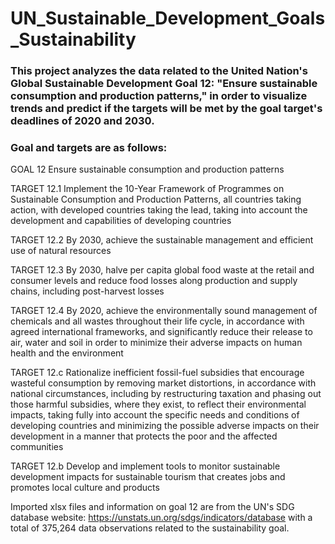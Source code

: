 # UN_Sustainable_Development_Goals_Sustainability



### This project analyzes the data related to the United Nation's Global Sustainable Development Goal 12: "Ensure sustainable consumption and production patterns," in order to visualize trends and predict if the targets will be met by the goal target's deadlines of 2020 and 2030.


### Goal and targets are as follows:

GOAL 12
  Ensure sustainable consumption and production patterns

TARGET 12.1
  Implement the 10-Year Framework of Programmes on Sustainable Consumption and Production Patterns, all countries taking action, with developed countries taking the lead, taking into account the development and capabilities of developing countries

TARGET 12.2
  By 2030, achieve the sustainable management and efficient use of natural resources

TARGET 12.3
  By 2030, halve per capita global food waste at the retail and consumer levels and reduce food losses along production and supply chains, including post-harvest losses

TARGET 12.4
  By 2020, achieve the environmentally sound management of chemicals and all wastes throughout their life cycle, in accordance with agreed international frameworks, and significantly reduce their release to air, water and soil in order to minimize their adverse impacts on human health and the environment

TARGET 12.c
  Rationalize inefficient fossil-fuel subsidies that encourage wasteful consumption by removing market distortions, in accordance with national circumstances, including by restructuring taxation and phasing out those harmful subsidies, where they exist, to reflect their environmental impacts, taking fully into account the specific needs and conditions of developing countries and minimizing the possible adverse impacts on their development in a manner that protects the poor and the affected communities

TARGET 12.b
  Develop and implement tools to monitor sustainable development impacts for sustainable tourism that creates jobs and promotes local culture and products


Imported xlsx files and information on goal 12 are from the UN's SDG database website: https://unstats.un.org/sdgs/indicators/database with a total of 375,264 data observations related to the sustainability goal.
